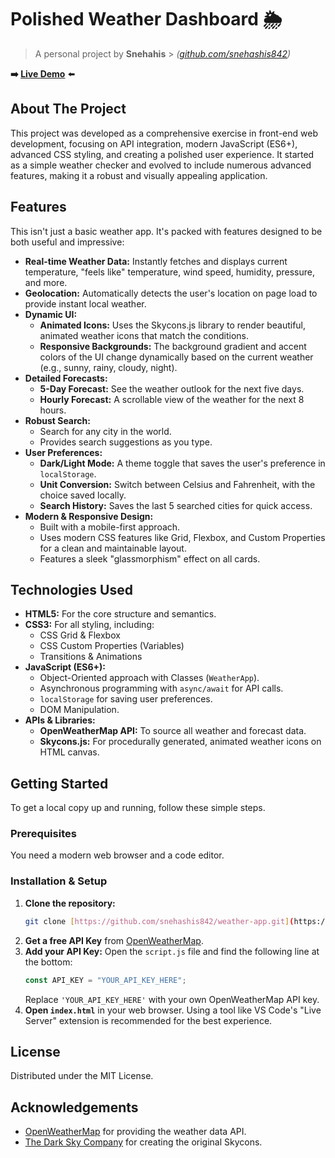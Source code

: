 # Polished Weather Dashboard 🌦️

> A personal project by **Snehahis** > _([github.com/snehashis842](https://github.com/snehashis842))_

**➡️ [Live Demo](https://snehashis-weather-app.vercel.app/)** ⬅️

## About The Project

This project was developed as a comprehensive exercise in front-end web development, focusing on API integration, modern JavaScript (ES6+), advanced CSS styling, and creating a polished user experience. It started as a simple weather checker and evolved to include numerous advanced features, making it a robust and visually appealing application.

## Features

This isn't just a basic weather app. It's packed with features designed to be both useful and impressive:

- **Real-time Weather Data:** Instantly fetches and displays current temperature, "feels like" temperature, wind speed, humidity, pressure, and more.
- **Geolocation:** Automatically detects the user's location on page load to provide instant local weather.
- **Dynamic UI:**
  - **Animated Icons:** Uses the Skycons.js library to render beautiful, animated weather icons that match the conditions.
  - **Responsive Backgrounds:** The background gradient and accent colors of the UI change dynamically based on the current weather (e.g., sunny, rainy, cloudy, night).
- **Detailed Forecasts:**
  - **5-Day Forecast:** See the weather outlook for the next five days.
  - **Hourly Forecast:** A scrollable view of the weather for the next 8 hours.
- **Robust Search:**
  - Search for any city in the world.
  - Provides search suggestions as you type.
- **User Preferences:**
  - **Dark/Light Mode:** A theme toggle that saves the user's preference in `localStorage`.
  - **Unit Conversion:** Switch between Celsius and Fahrenheit, with the choice saved locally.
  - **Search History:** Saves the last 5 searched cities for quick access.
- **Modern & Responsive Design:**
  - Built with a mobile-first approach.
  - Uses modern CSS features like Grid, Flexbox, and Custom Properties for a clean and maintainable layout.
  - Features a sleek "glassmorphism" effect on all cards.

## Technologies Used

- **HTML5:** For the core structure and semantics.
- **CSS3:** For all styling, including:
  - CSS Grid & Flexbox
  - CSS Custom Properties (Variables)
  - Transitions & Animations
- **JavaScript (ES6+):**
  - Object-Oriented approach with Classes (`WeatherApp`).
  - Asynchronous programming with `async/await` for API calls.
  - `localStorage` for saving user preferences.
  - DOM Manipulation.
- **APIs & Libraries:**
  - **OpenWeatherMap API:** To source all weather and forecast data.
  - **Skycons.js:** For procedurally generated, animated weather icons on HTML canvas.

## Getting Started

To get a local copy up and running, follow these simple steps.

### Prerequisites

You need a modern web browser and a code editor.

### Installation & Setup

1.  **Clone the repository:**
    ```sh
    git clone [https://github.com/snehashis842/weather-app.git](https://github.com/snehashis842/weather-app.git)
    ```
2.  **Get a free API Key** from [OpenWeatherMap](https://openweathermap.org/api).
3.  **Add your API Key:**
    Open the `script.js` file and find the following line at the bottom:
    ```javascript
    const API_KEY = "YOUR_API_KEY_HERE";
    ```
    Replace `'YOUR_API_KEY_HERE'` with your own OpenWeatherMap API key.
4.  **Open `index.html`** in your web browser. Using a tool like VS Code's "Live Server" extension is recommended for the best experience.

## License

Distributed under the MIT License.

## Acknowledgements

- [OpenWeatherMap](https://openweathermap.org/api) for providing the weather data API.
- [The Dark Sky Company](https://darksky.net) for creating the original Skycons.
